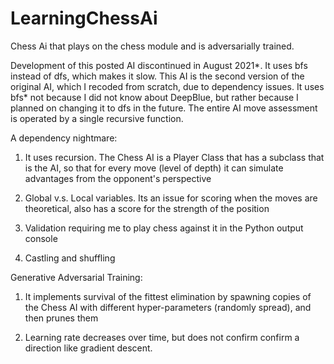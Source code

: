 # LearningChessAi

Chess Ai that plays on the chess module and is adversarially trained.

Development of this posted AI discontinued in August 2021*.
It uses bfs instead of dfs, which makes it slow. This AI is the second version of the original AI, which I recoded from scratch, due to dependency issues. It uses bfs* not because I did not know about DeepBlue, but rather because I planned on changing it to dfs in the future. The entire AI move assessment is operated by a  single recursive function.  


A dependency nightmare:  

1. It uses recursion. The Chess AI is a Player Class that has a subclass that is the AI, so that for every move (level of depth) it can simulate advantages from the opponent's perspective

2. Global v.s. Local variables. Its an issue for scoring when the moves are theoretical, also has a score for the strength of the position

3. Validation requiring me to play chess against it in the Python output console

4. Castling and shuffling


Generative Adversarial Training:

1. It implements survival of the fittest elimination by spawning copies of the Chess AI with different hyper-parameters (randomly spread), and then prunes them

2. Learning rate decreases over time, but does not confirm confirm a direction like gradient descent.

